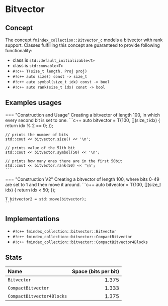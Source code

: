 <!--
    SPDX-FileCopyrightText: 2006-2023, Knut Reinert & Freie Universität Berlin
    SPDX-FileCopyrightText: 2016-2023, Knut Reinert & MPI für molekulare Genetik
    SPDX-License-Identifier: CC-BY-4.0
-->
# Bitvector

## Concept
The concept `fmindex_collection::Bitvector_c` models
a bitvector with rank support. Classes fulfilling this concept are guaranteed to provide following
functionality:

- class is `std::default_initializable<T>`
- class is `std::movable<T>`
- `#!c++ T(size_t length, Proj proj)`
- `#!c++ auto size() const -> size_t`
- `#!c++ auto symbol(size_t idx) const -> bool`
- `#!c++ auto rank(size_t idx) const -> bool`

## Examples usages
=== "Construction and Usage"
    Creating a bitvector of length 100,
    in which every second bit is set to one.
    ```c++
    auto bitvector = T{100, [](size_t idx) {
        return idx % 2 == 0;
    });

    // prints the number of bits
    std::cout << bitvector.size() << '\n';

    // prints value of the 51th bit
    std::cout << bitvector.symbol(50) << '\n';

    // prints how many ones there are in the first 50bit
    std::cout << bitvector.rank(50) << '\n';
    ```

=== "Construction V2"
    Creating a bitvector of length 100, where
    bits 0-49 are set to 1 and then move it around.
    ```c++
    auto bitvector = T{100, [](size_t idx) {
        return idx < 50;
    });

    T bitvector2 = std::move(bitvector);
    ```

## Implementations

- `#!c++ fmindex_collection::bitvector::Bitvector`
- `#!c++ fmindex_collection::bitvector::CompactBitvector`
- `#!c++ fmindex_collection::bitvector::CompactBitvector4Blocks`

## Stats
|                     Name | Space (bits per bit) |
|:------------------------ | --------------------:|
|`Bitvector`               |                1.375 |
|`CompactBitvector`        |                1.333 |
|`CompactBitvector4Blocks` |                1.375 |
